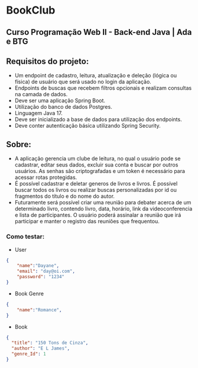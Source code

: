 # BookClub
## Curso Programação Web II - Back-end Java | Ada e BTG

## Requisitos do projeto:

- Um endpoint de cadastro, leitura, atualização e deleção (lógica ou física) de usuário que será usado no login da aplicação.
- Endpoints de buscas que recebem filtros opcionais e realizam consultas na camada de dados.
- Deve ser uma aplicação Spring Boot.
- Utilização do banco de dados Postgres.
- Linguagem Java 17.
- Deve ser inicializado a base de dados para utilização dos endpoints.
- Deve conter autenticação básica utilizando Spring Security.

## Sobre:

- A aplicação gerencia um clube de leitura, no qual o usuário pode se cadastrar, editar seus dados, excluir sua conta e buscar por outros usuários. As senhas são criptografadas e um token é necessário para acessar rotas protegidas.
- É possível cadastrar e deletar generos de livros e livros. É possível buscar todos os livros ou realizar buscas personalizadas por id ou fragmentos do título e do nome do autor. 
- Futuramente será possível criar uma reunião para debater acerca de um determinado livro, contendo livro, data, horário, link da videoconferencia e lista de participantes. O usuário poderá assinalar a reunião que irá participar e manter o registro das reuniões que frequentou.

### Como testar:
- User
```json
{
	"name":"Dayane",
	"email": "day@oi.com",
	"password": "1234"
}
```
- Book Genre
```json
{
	"name":"Romance",
}
```
- Book
```json
{
  "title": "150 Tons de Cinza",
  "author": "E L James",
  "genre_Id": 1
}
```
